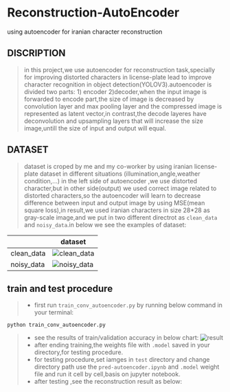 # Reconstruction-AutoEncoder
using autoencoder for iranian character reconstruction

## DISCRIPTION
> in this project,we use autoencoder for reconstruction task,specially for improving distorted characters in license-plate lead to improve character recognition in object detection(YOLOV3).autoencoder is divided two parts: 1) encoder 2)decoder,when the input image is forwarded to encode part,the size of image is decreased by convolution layer and max pooling layer and the compressed image is represented as latent vector,in contrast,the decode layeres have deconvolution and upsampling layers that will increase the size image,untill the size of input and output will equal.

## DATASET
> dataset is croped by me and my co-worker by using iranian license-plate dataset in different situations (illumination,angle,weather condition,...) in the left side of autoencoder ,we use distorted character,but in other side(output) we used correct image related to distorted characters,so the autoencoder will learn to decrease difference between input and output image by using MSE(mean square loss),in result,we used iranian characters in size 28*28 as gray-scale image,and we put in two different directrot as `clean_data` and `noisy_data`.in below we see the examples of dataset:

|              | dataset | 
| -----------  | -------- | 
| clean_data   | ![clean_data](https://user-images.githubusercontent.com/53394692/111038670-8723ab80-843f-11eb-98dc-c8dfc762a406.PNG) | 
| noisy_data   |  ![noisy_data](https://user-images.githubusercontent.com/53394692/111038687-9c98d580-843f-11eb-80f6-f3d519483db2.PNG) | 

## train and test procedure
> * first run `train_conv_autoencoder.py` by running below command in your terminal:
 ```
python train_conv_autoencoder.py
 ``` 
> * see the results of train/validation accuracy in below chart:
![result](https://user-images.githubusercontent.com/53394692/111039583-0ca95a80-8444-11eb-873e-9607e24b86f3.png)
> * after ending training,the weights file with `.model` saved in your directory,for testing procedure.
> * for testing procedure,set iamges in `test` directory and change directory path use the `pred-autoencoder.ipynb` and `.model` weight file and run it cell by cell,basis on jupyter notebook.
> * after testing ,see the reconstruction result as below:
